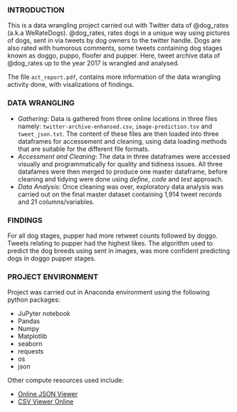 ### INTRODUCTION
This is a data wrangling project carried out with Twitter data of @dog_rates (a.k.a WeRateDogs). @dog_rates, rates dogs in a unique way using pictures of dogs, sent in via tweets by dog owners to the twitter handle. Dogs are also rated with humorous comments, some tweets containing dog stages known as doggo, puppo, floofer and pupper. Here, tweet archive data of @dog_rates up to the year 2017 is wrangled and analysed.

The file `act_report.pdf`, contains more information of the data wrangling activity done, with visalizations of findings.

### DATA WRANGLING
* _Gathering_: Data is gathered from three online locations in three files namely: `twitter-archive-enhansed.csv`, `image-prediction.tsv` and `tweet_json.txt`. The content of these files are then loaded into three dataframes for accessement and cleaning, using data loading methods that are suitable for the different file formats.
* _Accessment and Cleaning_: The data in three dataframes were accessed visually and programmatically for quality and tidiness issues. All three datafames were then merged to produce one master dataframe, before cleaning and tidying were done using _define_, _code_ and _test_ approach.
* _Data Analysis_: Once cleaning was over, exploratory data analysis was carried out on the final master dataset containing 1,914 tweet records and 21 columns/variables.

### FINDINGS
For all dog stages, pupper had more retweet counts followed by doggo. Tweets relating to pupper had the highest likes. The algorithm used to predict the dog breeds using sent in images, was more confident predicting dogs in doggo pupper stages.

### PROJECT ENVIRONMENT
Project was carried out in Anaconda environment using the following python packages:
 - JuPyter notebook
 - Pandas
 - Numpy
 - Matplotlib
 - seaborn
 - requests
 - os
 - json

Other compute resources used include:
 - [Online JSON Viewer](http://jsonviewer.stack.hu/)
 - [CSV Viewer Online](https://limonte.github.io/csv-viewer-online/)